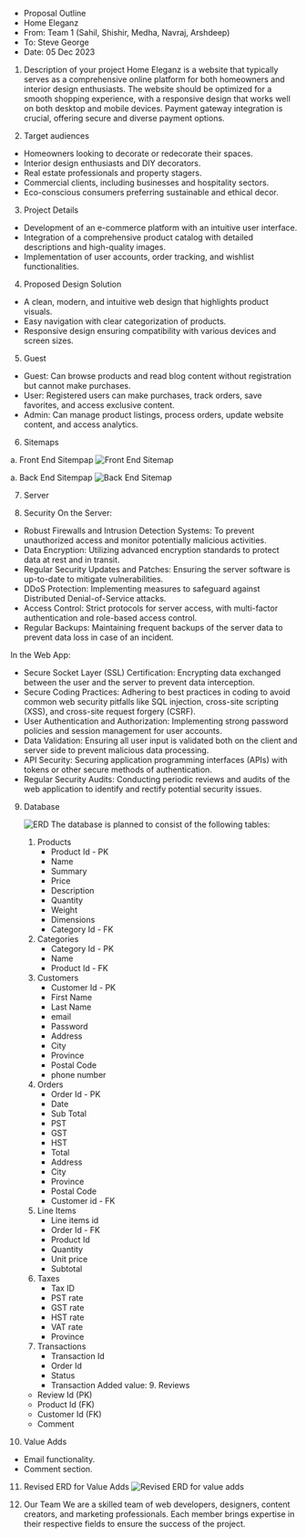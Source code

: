 * Proposal Outline
* Home Eleganz
* From: Team 1 (Sahil, Shishir, Medha, Navraj, Arshdeep)
* To: Steve George
* Date: 05 Dec 2023

1. Description of your project
 Home Eleganz is a website that typically serves as a comprehensive online platform for both homeowners and interior design enthusiasts. The website should be optimized for a smooth shopping experience, with a responsive design that works well on both desktop and mobile devices. Payment gateway integration is crucial, offering secure and diverse payment options.

2. Target audiences
- Homeowners looking to decorate or redecorate their spaces.
- Interior design enthusiasts and DIY decorators.
- Real estate professionals and property stagers.
- Commercial clients, including businesses and hospitality sectors.
- Eco-conscious consumers preferring sustainable and ethical decor.

3. Project Details
- Development of an e-commerce platform with an intuitive user interface.
- Integration of a comprehensive product catalog with detailed descriptions and high-quality images.
- Implementation of user accounts, order tracking, and wishlist functionalities.

4. Proposed Design Solution
- A clean, modern, and intuitive web design that highlights product visuals.
- Easy navigation with clear categorization of products.
- Responsive design ensuring compatibility with various devices and screen sizes.

5. Guest
- Guest: Can browse products and read blog content without registration but cannot make purchases.
- User: Registered users can make purchases, track orders, save favorites, and access exclusive content.
- Admin: Can manage product listings, process orders, update website content, and access analytics.

6. Sitemaps

a. Front End Sitempap
![Front End Sitemap](front-end-sitemap.jpg)

a. Back End Sitempap
![Back End Sitemap](front-end-sitemap.jpg)

7. Server


8. Security
On the Server:
- Robust Firewalls and Intrusion Detection Systems: To prevent unauthorized access and monitor potentially malicious activities.
- Data Encryption: Utilizing advanced encryption standards to protect data at rest and in transit.
- Regular Security Updates and Patches: Ensuring the server software is up-to-date to mitigate vulnerabilities.
- DDoS Protection: Implementing measures to safeguard against Distributed Denial-of-Service attacks.
- Access Control: Strict protocols for server access, with multi-factor authentication and role-based access control.
- Regular Backups: Maintaining frequent backups of the server data to prevent data loss in case of an incident.

In the Web App:
- Secure Socket Layer (SSL) Certification: Encrypting data exchanged between the user and the server to prevent data interception.
- Secure Coding Practices: Adhering to best practices in coding to avoid common web security pitfalls like SQL injection, cross-site scripting (XSS), and cross-site request forgery (CSRF).
- User Authentication and Authorization: Implementing strong password policies and session management for user accounts.
- Data Validation: Ensuring all user input is validated both on the client and server side to prevent malicious data processing.
- API Security: Securing application programming interfaces (APIs) with tokens or other secure methods of authentication.
- Regular Security Audits: Conducting periodic reviews and audits of the web application to identify and rectify potential    security issues.

9. Database

    ![ERD](ERD-MainTables.png)
    The database is planned to consist of the following tables:
    1. Products
        * Product Id - PK
        * Name
        * Summary
        * Price
        * Description
        * Quantity
        * Weight
        * Dimensions
        * Category Id - FK
    2. Categories
        * Category Id - PK
        * Name
        * Product Id - FK
    3. Customers
        * Customer Id - PK
        * First Name
        * Last Name
        * email
        * Password
        * Address
        * City
        * Province
        * Postal Code
        * phone number
    4. Orders
        * Order Id - PK
        * Date 
        * Sub Total
        * PST
        * GST
        * HST
        * Total
        * Address
        * City
        * Province
        * Postal Code
        * Customer id - FK
    5. Line Items
        * Line items id
        * Order Id - FK
        * Product Id
        * Quantity
        * Unit price
        * Subtotal
    6. Taxes
        * Tax ID
        * PST rate
        * GST rate
        * HST rate
        * VAT rate
        * Province
    8. Transactions
        * Transaction Id
        * Order Id
        * Status
        * Transaction
    Added value: 9. Reviews
    * Review Id (PK)
    * Product Id (FK)
    * Customer Id (FK)
    * Comment
  

10. Value Adds
- Email functionality.
- Comment section.

11. Revised ERD for Value Adds
![Revised ERD for value adds](ERD-MainTables.png)

12. Our Team
We are a skilled team of web developers, designers, content creators, and marketing professionals.
Each member brings expertise in their respective fields to ensure the success of the project.




